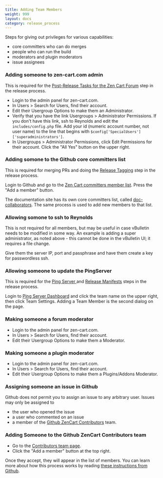 ```yaml
---
title: Adding Team Members 
weight: 999
layout: docs
category: release_process
---
```


Steps for giving out privileges for various capabilities: 
- core committers who can do merges 
- people who can run the build
- moderators and plugin moderators 
- issue assignees 

### Adding someone to zen-cart.com admin 

This is required for the [Post-Release Tasks for the Zen Cart Forum](/dev/release_process/post_release/#post-release-tasks-for-the-zen-cart-forum) step in the release process. 

- Login to the admin panel for zen-cart.com. 
- In Users > Search for Users, find their account.  
- Edit their Usergroup Options to make them an Administrator. 
- Verify that you have the link Usergroups > Administrator Permissions.  If you don't have this link, ssh to Reynolds and edit the `includes/config.php` file.  Add your id (numeric account number, not user name) to the line that begins with `$config['SpecialUsers']['superadministrators']`. 
- In Usergroups > Administrator Permissions, click Edit Permissions for their account.  Click the "All Yes" button on the upper right. 

### Adding somone to the Github core committers list 

This is required for merging PRs and doing the [Release Tagging](/dev/release_process/release_tagging/) step in the release process.  

Login to Github and go to the [Zen Cart committers member list](https://github.com/orgs/zencart/teams/committers/members).  Press the "Add a member" button.

The documentation site has its own core committers list, called [doc-collaborators](https://github.com/orgs/zencart/teams/doc-collaborators/members).  The same process is used to add new members to that list.

### Allowing somone to ssh to Reynolds

This is not required for all members, but may be useful in case vBulletin needs to be modified in some way.  An example is adding a super administrator, as noted above - this cannot be done in the vBulletin UI; it requires a file change.

Give them the server IP, port and passphrase and have them create a key for passwordless ssh. 

### Allowing someone to update the PingServer 

This is required for the [Ping Server ](/dev/release_process/ping_server/) 
and [Release Manifests](/dev/release_process/manifest/) steps in the release process. 

Login to [Ping Server Dashboard](https://ping.zen-cart.com/dashboard) and click the team name on the upper right, then click Team Settings.  Adding a Team Member is the second dialog on the page. 

### Making someone a forum moderator 

- Login to the admin panel for zen-cart.com. 
- In Users > Search for Users, find their account.  
- Edit their Usergroup Options to make them a Moderator.

### Making someone a plugin moderator 

- Login to the admin panel for zen-cart.com. 
- In Users > Search for Users, find their account.  
- Edit their Usergroup Options to make them a Plugins/Addons Moderator.

### Assigning someone an issue in Github 

Github does not permit you to assign an issue to any arbitrary user. 
Issues may only be assigned to 
- the user who opened the issue
- a user who commented on an issue 
- a member of the [Github ZenCart Contributors](https://github.com/orgs/zencart/teams/contributors/members) team.

### Adding Someone to the Github ZenCart Contributors team
- Go to the [Contributors team page](https://github.com/orgs/zencart/teams/contributors/members).
- Click the "Add a member" button at the top right.

Once they accept, they will appear in the list of members.  You can learn more about how this process works by reading [these instructions from Github](https://docs.github.com/en/repositories/managing-your-repositorys-settings-and-features/managing-repository-settings/managing-teams-and-people-with-access-to-your-repository). 


